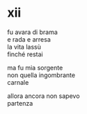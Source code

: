 # xii

fu avara di brama  
e rada e arresa  
la vita lassù  
finché restai

ma fu mia sorgente  
non quella ingombrante  
carnale

allora ancora non sapevo  
partenza
